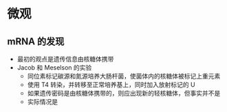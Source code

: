 # 微观
## mRNA 的发现
- 最初的观点是遗传信息由核糖体携带
- Jacob 和 Meselson 的实验
	- 同位素标记碳源和氮源培养大肠杆菌，使菌体内的核糖体被标记上重元素
	- 使用 T4 转染，并转移至正常培养基上，同时加入放射标记的 U
	- 如果遗传密码是由核糖体携带的，则应出现新的轻核糖体，但事实并不是
	- 实际情况是